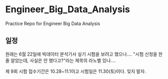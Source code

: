 # Engineer_Big_Data_Analysis
Practice Repo for Engineer Big Data Analysis


## 일정
원래는 6월 22일에 빅데이터 분석기사 실기 시험을 보려고 했으나.... "시험 신청을 한 줄 알았는데, 사실은 안 했다고?"라는 제목의 라노벨 있나....

제 9회 시험 접수기간은 10.28~11.1이고 시험일은 11.30(토)이다. 잊지 말자.

